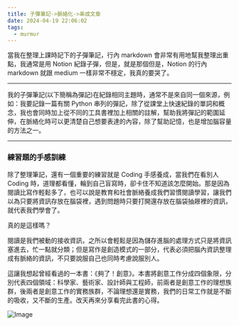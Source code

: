 ```yaml
---
title: 子彈筆記->脈絡化->串成文章
date: 2024-04-19 22:06:02
tags: 
  - murmur
---
```

當我在整理上課時記下的子彈筆記，行內 markdown 會非常有用地幫我整理出重點，我通常是用 Notion 紀錄子彈，但是，就是那個但是，Notion 的行內 markdown 就跟 medium 一樣非常不穩定，我真的要哭了。
<!-- more -->

---
我的子彈筆記(以下簡稱為彈記)在紀錄相同主題時，通常不是來自同一個來源，例如：我要記錄一篇有關 Python 串列的彈記，除了從課堂上快速紀錄的單詞和概念，我也會同時加上從不同的工具書裡加上相關的註解，幫助我將彈記的範圍延伸，在脈絡化時可以更清楚自己想要表達的內容，除了幫助記憶，也是增加腦容量的方法之一。

---
### 練習題的手感訓練
除了整理筆記，還有一個重要的練習就是 Coding 手感養成，當我們在看別人 Coding 時，道理都看懂，輪到自己盲寫時，卻卡住不知道該怎麼開始。那是因為閱讀比寫作輕鬆多了，也可以說是教育和社會脈絡養成我們習慣閱讀學習，讓我們以為只要將資訊存放在腦袋裡，遇到問題時只要打開還存放在腦袋抽屜裡的資訊，就代表我們學會了。

真的是這樣嗎？

閱讀是我們被動的接收資訊，之所以會輕鬆是因為儲存進腦的處理方式只是將資訊塞進去，忙一點就分類；但是寫作是創造模式的一部分，代表必須把腦內資訊整理成有脈絡的資訊，不只要說服自己也同時考慮說服別人。

這讓我想起曾經看過的一本書：《夠了！創意》。本書將創意工作分成四個象限，分別代表四個領域：科學家、藝術家、設計師與工程師，前兩者是創意工作的理想族群，後兩者是創意工作的實務族群，不論理想還是實務，我們的日常工作就是不斷的吸收，又不斷的生產。改天再來分享看完此書的心得。

![Image](https://i.imgur.com/xg4bBKb.png)